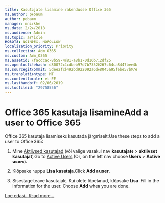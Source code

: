 ```yaml
---
title: Kasutajate lisamine rakendusse Office 365
ms.author: pebaum
author: pebaum
manager: mnirkhe
ms.date: 2/24/2018
ms.audience: Admin
ms.topic: article
ROBOTS: NOINDEX, NOFOLLOW
localization_priority: Priority
ms.collection: Adm_O365
ms.custom: Adm_O365
ms.assetid: cfacdcac-8b59-4d81-a8b1-0d16b712df25
ms.openlocfilehash: d80072c3cdbeb97d7b73520267c64ca8447bee4b
ms.sourcegitcommit: 5dee2fcb492bd922092a6de8045a95febe57b97e
ms.translationtype: MT
ms.contentlocale: et-EE
ms.lasthandoff: 02/06/2019
ms.locfileid: "29758556"
---
```

# <a name="add-a-user-to-office-365"></a><span data-ttu-id="b9591-102">Office 365 kasutaja lisamine</span><span class="sxs-lookup"><span data-stu-id="b9591-102">Add a user to Office 365</span></span>

<span data-ttu-id="b9591-103">Office 365 kasutaja lisamiseks kasutada järgmiselt:</span><span class="sxs-lookup"><span data-stu-id="b9591-103">Use these steps to add a user to Office 365:</span></span>
  
1. <span data-ttu-id="b9591-104">Mine [Aktiivsed kasutajad](https://admin.microsoft.com/Adminportal/Home?source=applauncher#/users) (või valige vasakul nav **kasutajate** \> **aktiivset kasutajat**).</span><span class="sxs-lookup"><span data-stu-id="b9591-104">Go to [Active Users](https://admin.microsoft.com/Adminportal/Home?source=applauncher#/users) (Or, on the left nav choose **Users** \> **Active users**).</span></span>
    
2. <span data-ttu-id="b9591-105">Klõpsake nuppu **Lisa kasutaja**.</span><span class="sxs-lookup"><span data-stu-id="b9591-105">Click **Add a user**.</span></span>
    
3. <span data-ttu-id="b9591-p101">Sisestage teave kasutajale. Kui olete lõpetanud, klõpsake **Lisa** .</span><span class="sxs-lookup"><span data-stu-id="b9591-p101">Fill in the information for the user. Choose **Add** when you are done.</span></span> 
    
[<span data-ttu-id="b9591-108">Loe edasi...</span><span class="sxs-lookup"><span data-stu-id="b9591-108">Read more...</span></span>](https://support.office.com/article/1970f7d6-03b5-442f-b385-5880b9c256ec)
  


